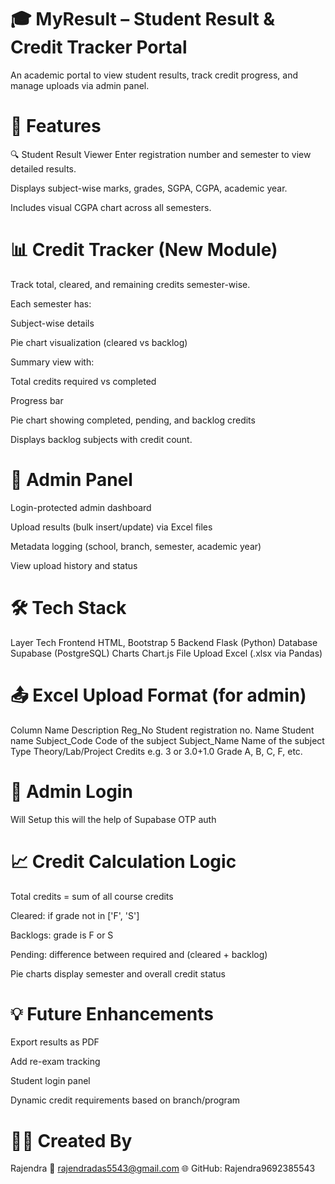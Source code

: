 # 🎓 MyResult – Student Result & Credit Tracker Portal
An academic portal to view student results, track credit progress, and manage uploads via admin panel.

# 🚀 Features
🔍 Student Result Viewer
Enter registration number and semester to view detailed results.

Displays subject-wise marks, grades, SGPA, CGPA, academic year.

Includes visual CGPA chart across all semesters.

# 📊 Credit Tracker (New Module)
Track total, cleared, and remaining credits semester-wise.

Each semester has:

Subject-wise details

Pie chart visualization (cleared vs backlog)

Summary view with:

Total credits required vs completed

Progress bar

Pie chart showing completed, pending, and backlog credits

Displays backlog subjects with credit count.

# 🔐 Admin Panel
Login-protected admin dashboard

Upload results (bulk insert/update) via Excel files

Metadata logging (school, branch, semester, academic year)

View upload history and status

# 🛠️ Tech Stack
Layer	Tech
Frontend	HTML, Bootstrap 5
Backend	Flask (Python)
Database	Supabase (PostgreSQL)
Charts	Chart.js
File Upload	Excel (.xlsx via Pandas)

# 📤 Excel Upload Format (for admin)
Column Name	Description
Reg_No	Student registration no.
Name	Student name
Subject_Code	Code of the subject
Subject_Name	Name of the subject
Type	Theory/Lab/Project
Credits	e.g. 3 or 3.0+1.0
Grade	A, B, C, F, etc.

# 🧪 Admin Login
Will Setup this will the help of Supabase OTP auth 

# 📈 Credit Calculation Logic
Total credits = sum of all course credits

Cleared: if grade not in ['F', 'S']

Backlogs: grade is F or S

Pending: difference between required and (cleared + backlog)

Pie charts display semester and overall credit status

# 💡 Future Enhancements
Export results as PDF

Add re-exam tracking

Student login panel

Dynamic credit requirements based on branch/program

# 🧑‍💻 Created By
Rajendra
💌 rajendradas5543@gmail.com
🌐 GitHub: Rajendra9692385543
